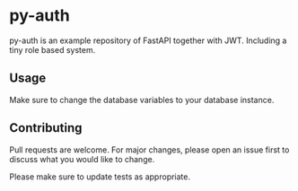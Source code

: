 # py-auth

py-auth is an example repository of FastAPI together with JWT. Including a tiny role based system.

## Usage

Make sure to change the database variables to your database instance.

## Contributing
Pull requests are welcome. For major changes, please open an issue first to discuss what you would like to change.

Please make sure to update tests as appropriate.
